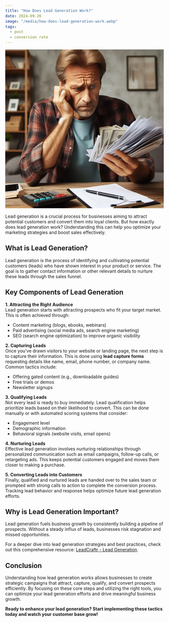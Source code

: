 ```yaml
---
title: "How Does Lead Generation Work?"
date: 2024-09-26
image: "/media/how-does-lead-generation-work.webp"
tags:
  - post
  - conversion rate
---
```


![How Does Lead Generation Work?](/media/how-does-lead-generation-work.webp)

Lead generation is a crucial process for businesses aiming to attract potential customers and convert them into loyal clients. But how exactly does lead generation work? Understanding this can help you optimize your marketing strategies and boost sales effectively.

## What is Lead Generation?

Lead generation is the process of identifying and cultivating potential customers (leads) who have shown interest in your product or service. The goal is to gather contact information or other relevant details to nurture these leads through the sales funnel.

## Key Components of Lead Generation

**1. Attracting the Right Audience**  
Lead generation starts with attracting prospects who fit your target market. This is often achieved through:  
- Content marketing (blogs, ebooks, webinars)  
- Paid advertising (social media ads, search engine marketing)  
- SEO (search engine optimization) to improve organic visibility

**2. Capturing Leads**  
Once you've drawn visitors to your website or landing page, the next step is to capture their information. This is done using **lead capture forms** requesting details like name, email, phone number, or company name. Common tactics include:  
- Offering gated content (e.g., downloadable guides)  
- Free trials or demos  
- Newsletter signups

**3. Qualifying Leads**  
Not every lead is ready to buy immediately. Lead qualification helps prioritize leads based on their likelihood to convert. This can be done manually or with automated scoring systems that consider:  
- Engagement level  
- Demographic information  
- Behavioral signals (website visits, email opens)

**4. Nurturing Leads**  
Effective lead generation involves nurturing relationships through personalized communication such as email campaigns, follow-up calls, or retargeting ads. This keeps potential customers engaged and moves them closer to making a purchase.

**5. Converting Leads into Customers**  
Finally, qualified and nurtured leads are handed over to the sales team or prompted with strong calls to action to complete the conversion process. Tracking lead behavior and response helps optimize future lead generation efforts.

## Why is Lead Generation Important?

Lead generation fuels business growth by consistently building a pipeline of prospects. Without a steady influx of leads, businesses risk stagnation and missed opportunities.

For a deeper dive into lead generation strategies and best practices, check out this comprehensive resource: [LeadCraftr - Lead Generation](https://leadcraftr.com/posts/lead-generation/).

## Conclusion

Understanding how lead generation works allows businesses to create strategic campaigns that attract, capture, qualify, and convert prospects efficiently. By focusing on these core steps and utilizing the right tools, you can optimize your lead generation efforts and drive meaningful business growth.

**Ready to enhance your lead generation? Start implementing these tactics today and watch your customer base grow!**
